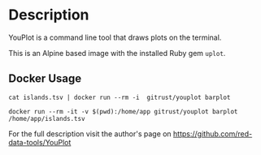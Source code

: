 # Description

YouPlot is a command line tool that draws plots on the terminal.

This is an Alpine based image with the installed Ruby gem `uplot`.

## Docker Usage

```
cat islands.tsv | docker run --rm -i  gitrust/youplot barplot

docker run --rm -it -v $(pwd):/home/app gitrust/youplot barplot /home/app/islands.tsv
```

For the full description visit the author's page on https://github.com/red-data-tools/YouPlot
